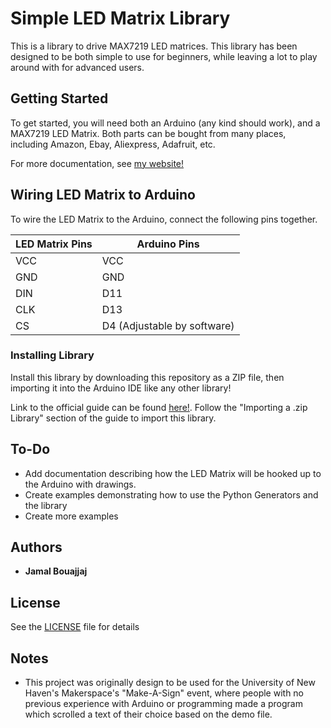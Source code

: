 # Simple LED Matrix Library

This is a library to drive MAX7219 LED matrices. This library has been designed to be both simple to use for beginners, while leaving a lot to play around with for advanced users.

## Getting Started

To get started, you will need both an Arduino (any kind should work), and a MAX7219 LED Matrix. Both parts can be bought from many places, including Amazon, Ebay, Aliexpress, Adafruit, etc.

For more documentation, see [my website!](https://electro707.com/documentation/projects/simple_led_library/index.php)

## Wiring LED Matrix to Arduino

To wire the LED Matrix to the Arduino, connect the following pins together.

| LED Matrix Pins | Arduino Pins |
| --- | --- |
| VCC | VCC |
| GND | GND |
| DIN | D11 |
| CLK | D13 |
| CS | D4 (Adjustable by software) |

### Installing Library

Install this library by downloading this repository as a ZIP file, then importing it into the Arduino IDE like any other library!

Link to the official guide can be found [here!](https://www.arduino.cc/en/Guide/Libraries).
Follow the "Importing a .zip Library" section of the guide to import this library.

## To-Do
- Add documentation describing how the LED Matrix will be hooked up to the Arduino with drawings.
- Create examples demonstrating how to use the Python Generators and the library
- Create more examples

## Authors

* **Jamal Bouajjaj**

## License

See the [LICENSE](LICENSE) file for details

## Notes

* This project was originally design to be used for the University of New Haven's Makerspace's "Make-A-Sign" event, where people with no previous experience with Arduino or programming made a program which scrolled a text of their choice based on the demo file.
